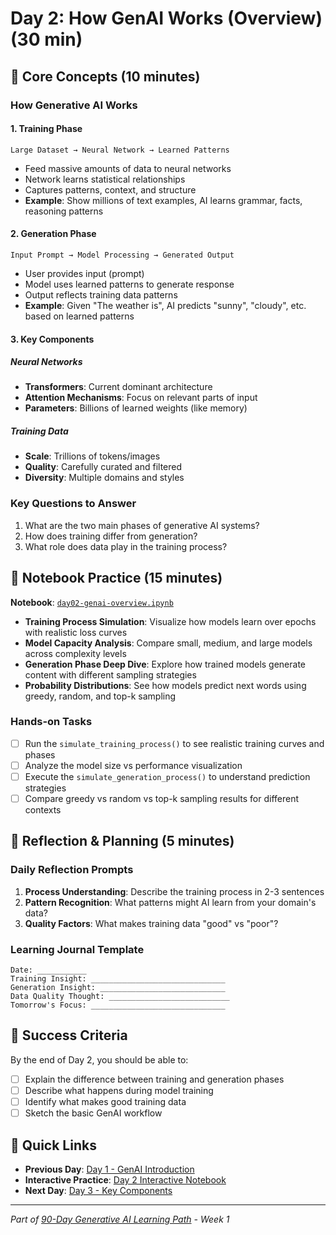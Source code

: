 # Day 2: How GenAI Works (Overview) (30 min)

## 📖 Core Concepts (10 minutes)

### How Generative AI Works

#### 1. **Training Phase**

```text
Large Dataset → Neural Network → Learned Patterns
```

- Feed massive amounts of data to neural networks
- Network learns statistical relationships
- Captures patterns, context, and structure
- **Example**: Show millions of text examples, AI learns grammar, facts, reasoning patterns

#### 2. **Generation Phase**

```text
Input Prompt → Model Processing → Generated Output
```

- User provides input (prompt)
- Model uses learned patterns to generate response
- Output reflects training data patterns
- **Example**: Given "The weather is", AI predicts "sunny", "cloudy", etc. based on learned patterns

#### 3. **Key Components**

##### Neural Networks

- **Transformers**: Current dominant architecture
- **Attention Mechanisms**: Focus on relevant parts of input
- **Parameters**: Billions of learned weights (like memory)

##### Training Data

- **Scale**: Trillions of tokens/images
- **Quality**: Carefully curated and filtered
- **Diversity**: Multiple domains and styles

### Key Questions to Answer

1. What are the two main phases of generative AI systems?
2. How does training differ from generation?
3. What role does data play in the training process?

## 🔬 Notebook Practice (15 minutes)

**Notebook**: [`day02-genai-overview.ipynb`](../../../notebooks/weekly/week01/day02-genai-overview.ipynb)

- **Training Process Simulation**: Visualize how models learn over epochs with realistic loss curves
- **Model Capacity Analysis**: Compare small, medium, and large models across complexity levels
- **Generation Phase Deep Dive**: Explore how trained models generate content with different sampling strategies
- **Probability Distributions**: See how models predict next words using greedy, random, and top-k sampling

### Hands-on Tasks

- [ ] Run the `simulate_training_process()` to see realistic training curves and phases
- [ ] Analyze the model size vs performance visualization
- [ ] Execute the `simulate_generation_process()` to understand prediction strategies
- [ ] Compare greedy vs random vs top-k sampling results for different contexts

## 🤔 Reflection & Planning (5 minutes)

### Daily Reflection Prompts

1. **Process Understanding**: Describe the training process in 2-3 sentences
2. **Pattern Recognition**: What patterns might AI learn from your domain's data?
3. **Quality Factors**: What makes training data "good" vs "poor"?

### Learning Journal Template

```text
Date: ___________
Training Insight: ______________________________
Generation Insight: ____________________________
Data Quality Thought: ___________________________
Tomorrow's Focus: ______________________________
```

## 🎯 Success Criteria

By the end of Day 2, you should be able to:

- [ ] Explain the difference between training and generation phases
- [ ] Describe what happens during model training
- [ ] Identify what makes good training data
- [ ] Sketch the basic GenAI workflow

## 🔗 Quick Links

- **Previous Day**: [Day 1 - GenAI Introduction](day01-genai-intro.md)
- **Interactive Practice**: [Day 2 Interactive Notebook](../../../notebooks/weekly/week01/day02-genai-overview.ipynb)
- **Next Day**: [Day 3 - Key Components](day03-key-components.md)

---
*Part of [90-Day Generative AI Learning Path](../learning-path-90-days.md) - Week 1*
